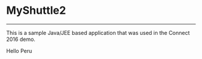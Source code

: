 # MyShuttle2
-------------

This is a sample Java/JEE based application that was used in the Connect 2016 demo. 

Hello Peru
